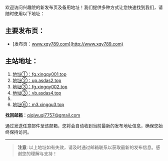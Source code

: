 欢迎访问兴趣院的新发布页及备用地址！我们提供多种方式让您快速找到我们，请随时使用以下地址：

## 主要发布页：
- [发布页：www.xqy789.com](http://www.xqy789.com)

## 主站地址：
1. [地址①：fg.xingqy001.top](https://fg.xingqy001.top)
2. [地址②：up.asdas2.top](https://up.asdas2.top)
3. [地址③：fg.xingqy002.top](https://fg.xingqy002.top)
4. [地址③：vb.asdas4.top](https://vb.asdas4.top)
5. 
6. [地址⑥：m3.xingqu3.top](https://m3.xingqu3.top)

 **找回邮箱**：qiqiwuqi7757@gmail.com

通过发送任意邮件至该邮箱，您将会自动收到当前最新的发布地址信息，确保您始终保持访问。

---

> **注意**: 以上地址如有失效，请及时通过邮箱联系以获取最新的发布信息。感谢您的理解与支持！
